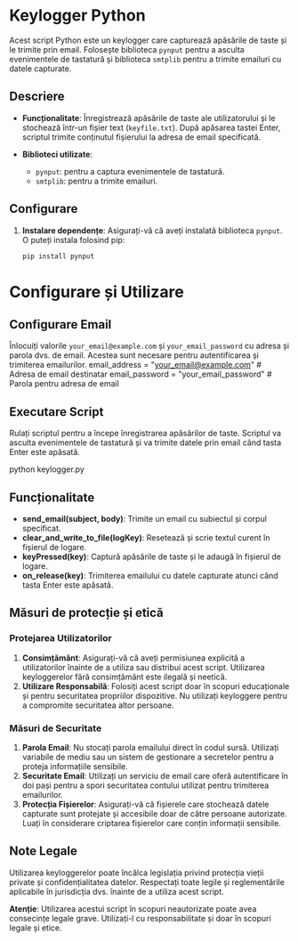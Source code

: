 # Keylogger Python

Acest script Python este un keylogger care capturează apăsările de taste și le trimite prin email. Folosește biblioteca `pynput` pentru a asculta evenimentele de tastatură și biblioteca `smtplib` pentru a trimite emailuri cu datele capturate.

## Descriere

- **Funcționalitate**: Înregistrează apăsările de taste ale utilizatorului și le stochează într-un fișier text (`keyfile.txt`). După apăsarea tastei Enter, scriptul trimite conținutul fișierului la adresa de email specificată.

- **Biblioteci utilizate**:
  - `pynput`: pentru a captura evenimentele de tastatură.
  - `smtplib`: pentru a trimite emailuri.

## Configurare

1. **Instalare dependențe**:
   Asigurați-vă că aveți instalată biblioteca `pynput`. O puteți instala folosind pip:
   ```bash
   pip install pynput
# Configurare și Utilizare

## Configurare Email

Înlocuiți valorile `your_email@example.com` și `your_email_password` cu adresa și parola dvs. de email. Acestea sunt necesare pentru autentificarea și trimiterea emailurilor.
email_address = "your_email@example.com"  # Adresa de email destinatar
email_password = "your_email_password"  # Parola pentru adresa de email
## Executare Script

Rulați scriptul pentru a începe înregistrarea apăsărilor de taste. Scriptul va asculta evenimentele de tastatură și va trimite datele prin email când tasta Enter este apăsată.

python keylogger.py 

## Funcționalitate

- **send_email(subject, body)**: Trimite un email cu subiectul și corpul specificat.
- **clear_and_write_to_file(logKey)**: Resetează și scrie textul curent în fișierul de logare.
- **keyPressed(key)**: Captură apăsările de taste și le adaugă în fișierul de logare.
- **on_release(key)**: Trimiterea emailului cu datele capturate atunci când tasta Enter este apăsată.

## Măsuri de protecție și etică

### Protejarea Utilizatorilor

1. **Consimțământ**: Asigurați-vă că aveți permisiunea explicită a utilizatorilor înainte de a utiliza sau distribui acest script. Utilizarea keyloggerelor fără consimțământ este ilegală și neetică.
2. **Utilizare Responsabilă**: Folosiți acest script doar în scopuri educaționale și pentru securitatea propriilor dispozitive. Nu utilizați keyloggere pentru a compromite securitatea altor persoane.

### Măsuri de Securitate

1. **Parola Email**: Nu stocați parola emailului direct în codul sursă. Utilizați variabile de mediu sau un sistem de gestionare a secretelor pentru a proteja informațiile sensibile.
2. **Securitate Email**: Utilizați un serviciu de email care oferă autentificare în doi pași pentru a spori securitatea contului utilizat pentru trimiterea emailurilor.
3. **Protecția Fișierelor**: Asigurați-vă că fișierele care stochează datele capturate sunt protejate și accesibile doar de către persoane autorizate. Luați în considerare criptarea fișierelor care conțin informații sensibile.

## Note Legale

Utilizarea keyloggerelor poate încălca legislația privind protecția vieții private și confidențialitatea datelor. Respectați toate legile și reglementările aplicabile în jurisdicția dvs. înainte de a utiliza acest script.

**Atenție**: Utilizarea acestui script în scopuri neautorizate poate avea consecințe legale grave. Utilizați-l cu responsabilitate și doar în scopuri legale și etice.
